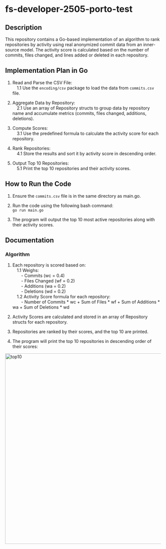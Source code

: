 # fs-developer-2505-porto-test

## Description
This repository contains a Go-based implementation of an algorithm to rank repositories by activity using real anonymized commit data from an inner-source model. The activity score is calculated based on the number of commits, files changed, and lines added or deleted in each repository.

## Implementation Plan in Go
1. Read and Parse the CSV File: <br />
&emsp;1.1 Use the `encoding/csv` package to load the data from `commits.csv` file.

2. Aggregate Data by Repository: <br />
&emsp;2.1 Use an array of Repository structs to group data by repository name and accumulate metrics (commits, files changed, additions, deletions).

3. Compute Scores: <br />
&emsp;3.1 Use the predefined formula to calculate the activity score for each repository.

4. Rank Repositories: <br />
&emsp;4.1 Store the results and sort it by activity score in descending order.

5. Output Top 10 Repositories: <br />
&emsp;5.1 Print the top 10 repositories and their activity scores. <br />

## How to Run the Code
1. Ensure the `commits.csv` file is in the same directory as main.go.

2. Run the code using the following bash command: <br />
`go run main.go`

3. The program will output the top 10 most active repositories along with their activity scores. <br />

## Documentation
### Algorithm
1. Each repository is scored based on: <br />
&emsp;1.1 Weighs: <br />
&emsp;&emsp;- Commits (wc = 0.4) <br />
&emsp;&emsp;- Files Changed (wf = 0.2) <br />
&emsp;&emsp;- Additions (wa = 0.2) <br />
&emsp;&emsp;- Deletions (wd = 0.2) <br />
&emsp;1.2 Activity Score formula for each repository: <br />
&emsp;&emsp;- Number of Commits * wc + Sum of Files * wf + Sum of Additions * wa + Sum of Deletions * wd

2. Activity Scores are calculated and stored in an array of Repository structs for each repository.

3. Repositories are ranked by their scores, and the top 10 are printed.

4. The program will print the top 10 repositories in descending order of their scores: <br />
<img width="615" alt="top10" src="https://github.com/user-attachments/assets/d9ed46d4-86c3-4216-92f4-574b1496317b" />
